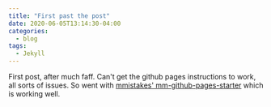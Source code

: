 ```yaml
---
title: "First past the post"
date: 2020-06-05T13:14:30-04:00
categories:
  - blog
tags:
  - Jekyll
---
```


First post, after much faff. Can't get the github pages instructions to work, all sorts of issues. So went with [mmistakes' mm-github-pages-starter](https://github.com/mmistakes/mm-github-pages-starter) which is working well.
